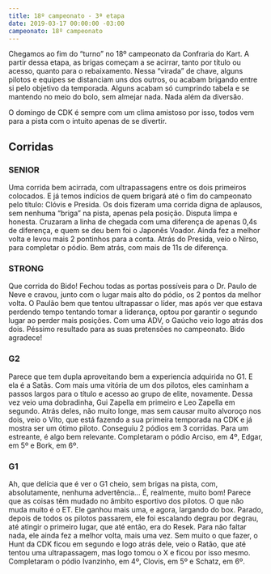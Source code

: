 ```yaml
---
title: 18º campeonato - 3ª etapa
date: 2019-03-17 00:00:00 -03:00
campeonato: 18º campeonato
---
```


Chegamos ao fim do “turno” no 18º campeonato da Confraria do Kart. A partir dessa etapa, as brigas começam a se acirrar, tanto por título ou acesso, quanto para o rebaixamento. Nessa “virada” de chave, alguns pilotos e equipes se distanciam uns dos outros, ou acabam brigando entre si pelo objetivo da temporada. Alguns acabam só cumprindo tabela e se mantendo no meio do bolo, sem almejar nada. Nada além da diversão.

O domingo de CDK é sempre com um clima amistoso por isso, todos vem para a pista com o intuito apenas de se divertir.

## Corridas

### SENIOR

Uma corrida bem acirrada, com ultrapassagens entre os dois primeiros colocados. E já temos indícios de quem brigará até o fim do campeonato pelo título: Clóvis e Presida. Os dois fizeram uma corrida digna de aplausos, sem nenhuma “briga” na pista, apenas pela posição. Disputa limpa e honesta. Cruzaram a linha de chegada com uma diferença de apenas 0,4s de diferença, e quem se deu bem foi o Japonês Voador. Ainda fez a melhor volta e levou mais 2 pontinhos para a conta. Atrás do Presida, veio o Nirso, para completar o pódio. Bem atrás, com mais de 11s de diferença.

### STRONG

Que corrida do Bido! Fechou todas as portas possíveis para o Dr. Paulo de Neve e cravou, junto com o lugar mais alto do pódio, os 2 pontos da melhor volta. O Paulão bem que tentou ultrapassar o líder, mas após ver que estava perdendo tempo tentando tomar a liderança, optou por garantir o segundo lugar ao perder mais posições. Com uma ADV, o Gaúcho veio logo atrás dos dois. Péssimo resultado para as suas pretensões no campeonato. Bido agradece!

### G2

Parece que tem dupla aproveitando bem a experiencia adquirida no G1. E ela é a Satãs. Com mais uma vitória de um dos pilotos, eles caminham a passos largos para o título e acesso ao grupo de elite, novamente. Dessa vez veio uma dobradinha, Gui Zapella em primeiro e Leo Zapella em segundo. Atrás deles, não muito longe, mas sem causar muito alvoroço nos dois, veio o Vito, que está fazendo a sua primeira temporada na CDK e já mostra ser um ótimo piloto. Conseguiu 2 pódios em 3 corridas. Para um estreante, é algo bem relevante. Completaram o pódio Arciso, em 4º, Edgar, em 5º e Bork, em 6º.

### G1

Ah, que delícia que é ver o G1 cheio, sem brigas na pista, com, absolutamente, nenhuma advertência… É, realmente, muito bom! Parece que as coisas têm mudado no âmbito esportivo dos pilotos. O que não muda muito é o ET. Ele ganhou mais uma, e agora, largando do box. Parado, depois de todos os pilotos passarem, ele foi escalando degrau por degrau, até atingir o primeiro lugar, que até então, era do Resek. Para não faltar nada, ele ainda fez a melhor volta, mais uma vez. Sem muito o que fazer, o Hunt da CDK ficou em segundo e logo atrás dele, veio o Ratão, que até tentou uma ultrapassagem, mas logo tomou o X e ficou por isso mesmo. Completaram o pódio Ivanzinho, em 4º, Clovis, em 5º e Schatz, em 6º.